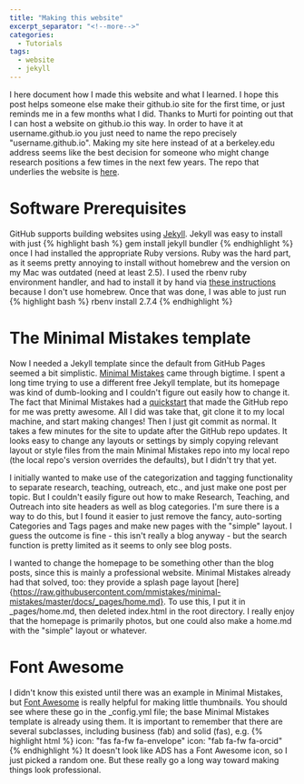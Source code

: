 ```yaml
---
title: "Making this website"
excerpt_separator: "<!--more-->"
categories:
  - Tutorials
tags:
  - website
  - jekyll
---
```


I here document how I made this website and what I learned. I hope this post helps someone else make their github.io site for the first time, or just reminds me in a few months what I did.  Thanks to Murti for pointing out that I can host a website on github.io this way. In order to have it at username.github.io you just need to name the repo precisely "username.github.io". Making my site here instead of at a berkeley.edu address seems like the best decision for someone who might change research positions a few times in the next few years. The repo that underlies the website is [here](https://github.com/emolter/emolter.github.io).

# Software Prerequisites

GitHub supports building websites using [Jekyll](https://jekyllrb.com/). Jekyll was easy to install with just 
{% highlight bash %}
gem install jekyll bundler
{% endhighlight %}
once I had installed the appropriate Ruby versions. Ruby was the hard part, as it seems pretty annoying to install without homebrew and the version on my Mac was outdated (need at least 2.5). I used the rbenv ruby environment handler, and had to install it by hand via [these instructions](https://github.com/rbenv/rbenv#basic-github-checkout) because I don't use homebrew. Once that was done, I was able to just run
{% highlight bash %}
rbenv install 2.7.4
{% endhighlight %}


<!--more-->

# The Minimal Mistakes template

Now I needed a Jekyll template since the default from GitHub Pages seemed a bit simplistic. [Minimal Mistakes](https://github.com/mmistakes) came through bigtime. I spent a long time trying to use a different free Jekyll template, but its homepage was kind of dumb-looking and I couldn't figure out easily how to change it. The fact that Minimal Mistakes had a [quickstart](https://github.com/mmistakes/mm-github-pages-starter/generate) that made the GitHub repo for me was pretty awesome. All I did was take that, git clone it to my local machine, and start making changes! Then I just git commit as normal. It takes a few minutes for the site to update after the GitHub repo updates. It looks easy to change any layouts or settings by simply copying relevant layout or style files from the main Minimal Mistakes repo into my local repo (the local repo's version overrides the defaults), but I didn't try that yet.

I initially wanted to make use of the categorization and tagging functionality to separate research, teaching, outreach, etc., and just make one post per topic.  But I couldn't easily figure out how to make Research, Teaching, and Outreach into site headers as well as blog categories.  I'm sure there is a way to do this, but I found it easier to just remove the fancy, auto-sorting Categories and Tags pages and make new pages with the "simple" layout.  I guess the outcome is fine - this isn't really a blog anyway - but the search function is pretty limited as it seems to only see blog posts.

I wanted to change the homepage to be something other than the blog posts, since this is mainly a professional website. Minimal Mistakes already had that solved, too: they provide a splash page layout [here]{https://raw.githubusercontent.com/mmistakes/minimal-mistakes/master/docs/_pages/home.md}. To use this, I put it in _pages/home.md, then deleted index.html in the root directory. I really enjoy that the homepage is primarily photos, but one could also make a home.md with the "simple" layout or whatever.

# Font Awesome

I didn't know this existed until there was an example in Minimal Mistakes, but [Font Awesome](https://fontawesome.com/v5.15/icons?d=gallery&p=2&m=free) is really helpful for making little thumbnails. You should see where these go in the _config.yml file; the base Minimal Mistakes template is already using them. It is important to remember that there are several subclasses, including business (fab) and solid (fas), e.g.
{% highlight html %}
icon: "fas fa-fw fa-envelope"
icon: "fab fa-fw fa-orcid"
{% endhighlight %}
It doesn't look like ADS has a Font Awesome icon, so I just picked a random one.  But these really go a long way toward making things look professional.
